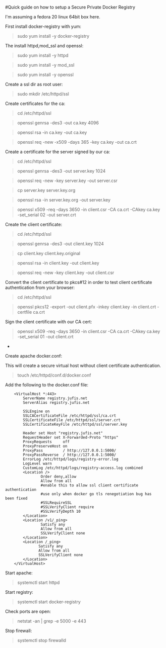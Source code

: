 #Quick guide on how to setup a Secure Private Docker Registry

I'm assuming a fedora 20 linux 64bit box here.

First install docker-registry with yum:

>sudo yum install -y docker-registry

The install httpd,mod_ssl and openssl:

>sudo yum install -y httpd

>sudo yum install -y mod_ssl

>sudo yum install -y openssl


Create a ssl dir as root user:

>sudo mkdir /etc/httpd/ssl


Create certificates for the ca:

>cd /etc/httpd/ssl

>openssl genrsa -des3 -out ca.key 4096

>openssl rsa -in ca.key -out ca.key

>openssl req -new -x509 -days 365 -key ca.key -out ca.crt


Create a certificate for the server signed by our ca:

>cd /etc/httpd/ssl

>openssl genrsa -des3 -out server.key 1024

>openssl req -new -key server.key -out server.csr

>cp server.key server.key.org

>openssl rsa -in server.key.org -out server.key

>openssl x509 -req -days 3650 -in client.csr -CA ca.crt -CAkey ca.key -set_serial 02 -out server.crt


Create the client certificate:

>cd /etc/httpd/ssl

>openssl genrsa -des3 -out client.key 1024

>cp client.key client.key.original

>openssl rsa -in client.key -out client.key

>openssl req -new -key client.key -out client.csr


Convert the client certificate to pkcs#12 in order to test client certificate authentication from your browser:

>cd /etc/httpd/ssl

>openssl pkcs12 -export -out client.pfx -inkey client.key -in client.crt -certfile ca.crt


Sign the client certificate with our CA cert:

>openssl x509 -req -days 3650 -in client.csr -CA ca.crt -CAkey ca.key -set_serial 01 -out client.crt

-
Create apache docker.conf:

This will create a secure virtual host without client certificate authentication.

>touch /etc/httpd/conf.d/docker.conf

Add the following to the docker.conf file:

		<VirtualHost *:443>
	        ServerName registry.jufis.net
	        ServerAlias registry.jufis.net
	
	        SSLEngine on
	        SSLCACertificateFile /etc/httpd/ssl/ca.crt
	        SSLCertificateFile /etc/httpd/ssl/server.crt
	        SSLCertificateKeyFile /etc/httpd/ssl/server.key
	
	        Header set Host "registry.jufis.net"
	        RequestHeader set X-Forwarded-Proto "https"
	        ProxyRequests     off
	        ProxyPreserveHost on
	        ProxyPass         / http://127.0.0.1:5000/
	        ProxyPassReverse  / http://127.0.0.1:5000/
	        ErrorLog /etc/httpd/logs/registry-error.log
	        LogLevel warn
	        CustomLog /etc/httpd/logs/registry-access.log combined
	        <Location />
	                Order deny,allow
	                Allow from all
	                #enable this to allow ssl client certificate authentication
	                #use only when docker go tls renegotiation bug has been fixed
	                #SSLRequireSSL
	                #SSLVerifyClient require
	                #SSLVerifyDepth 10
	        </Location>
	        <Location /v1/_ping>
	                Satisfy any
	                Allow from all
	                SSLVerifyClient none
	        </Location>
	        <Location /_ping>
	               Satisfy any
	               Allow from all
	               SSLVerifyClient none
	        </Location>
		</VirtualHost>

Start apache:

>systemctl start httpd

Start registry:

>systemctl start docker-registry

Check ports are open:

>netstat -an | grep -e 5000 -e 443

Stop firewall:

>systemctl stop firewalld
